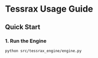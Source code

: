 # Tessrax Usage Guide

## Quick Start

### 1. Run the Engine
```bash
python src/tessrax_engine/engine.py
